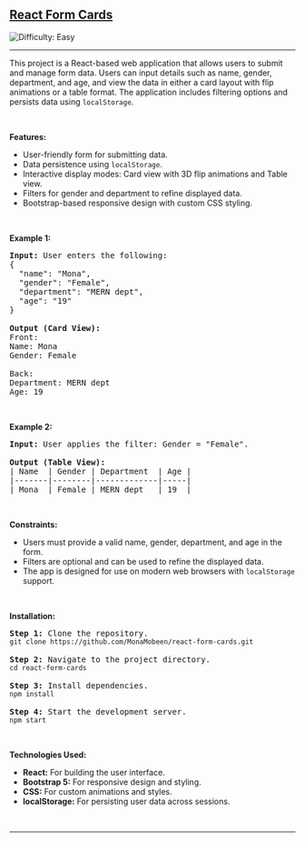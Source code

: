  

<h2><a href="https://github.com/yourusername/react-form-cards">React Form Cards</a></h2> <img src='https://img.shields.io/badge/Difficulty-Easy-brightgreen' alt='Difficulty: Easy' /><hr>

<p>This project is a React-based web application that allows users to submit and manage form data. Users can input details such as name, gender, department, and age, and view the data in either a card layout with flip animations or a table format. The application includes filtering options and persists data using <code>localStorage</code>.</p>

<p>&nbsp;</p>

<p><strong class="example">Features:</strong></p>

<ul>
	<li>User-friendly form for submitting data.</li>
	<li>Data persistence using <code>localStorage</code>.</li>
	<li>Interactive display modes: Card view with 3D flip animations and Table view.</li>
	<li>Filters for gender and department to refine displayed data.</li>
	<li>Bootstrap-based responsive design with custom CSS styling.</li>
</ul>

<p>&nbsp;</p>

<p><strong class="example">Example 1:</strong></p>

<pre>
<strong>Input:</strong> User enters the following:
{
  "name": "Mona",
  "gender": "Female",
  "department": "MERN dept",
  "age": "19"
}

<strong>Output (Card View):</strong>
Front:
Name: Mona
Gender: Female

Back:
Department: MERN dept
Age: 19
</pre>

<p>&nbsp;</p>

<p><strong class="example">Example 2:</strong></p>

<pre>
<strong>Input:</strong> User applies the filter: Gender = "Female".

<strong>Output (Table View):</strong>
| Name  | Gender | Department  | Age |
|-------|--------|-------------|-----|
| Mona  | Female | MERN dept   | 19  |
</pre>

<p>&nbsp;</p>

<p><strong>Constraints:</strong></p>

<ul>
	<li>Users must provide a valid name, gender, department, and age in the form.</li>
	<li>Filters are optional and can be used to refine the displayed data.</li>
	<li>The app is designed for use on modern web browsers with <code>localStorage</code> support.</li>
</ul>

<p>&nbsp;</p>

<p><strong>Installation:</strong></p>

<pre>
<strong>Step 1:</strong> Clone the repository.
<code>git clone https://github.com/MonaMobeen/react-form-cards.git</code>

<strong>Step 2:</strong> Navigate to the project directory.
<code>cd react-form-cards</code>

<strong>Step 3:</strong> Install dependencies.
<code>npm install</code>

<strong>Step 4:</strong> Start the development server.
<code>npm start</code>
</pre>

<p>&nbsp;</p>

<p><strong>Technologies Used:</strong></p>

<ul>
	<li><strong>React:</strong> For building the user interface.</li>
	<li><strong>Bootstrap 5:</strong> For responsive design and styling.</li>
	<li><strong>CSS:</strong> For custom animations and styles.</li>
	<li><strong>localStorage:</strong> For persisting user data across sessions.</li>
</ul>

<p>&nbsp;</p>

---
 
